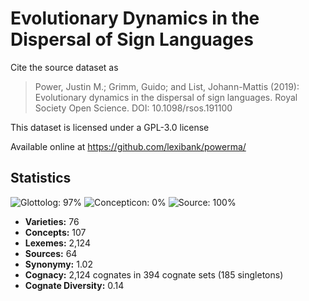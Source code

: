 # Evolutionary Dynamics in the Dispersal of Sign Languages

Cite the source dataset as

> Power, Justin M.; Grimm, Guido; and List, Johann-Mattis (2019): Evolutionary dynamics in the dispersal of sign languages. Royal Society Open Science. DOI: 10.1098/rsos.191100

This dataset is licensed under a GPL-3.0 license

Available online at https://github.com/lexibank/powerma/

## Statistics


![Glottolog: 97%](https://img.shields.io/badge/Glottolog-97%25-green.svg "Glottolog: 97%")
![Concepticon: 0%](https://img.shields.io/badge/Concepticon-0%25-red.svg "Concepticon: 0%")
![Source: 100%](https://img.shields.io/badge/Source-100%25-brightgreen.svg "Source: 100%")

- **Varieties:** 76
- **Concepts:** 107
- **Lexemes:** 2,124
- **Sources:** 64
- **Synonymy:** 1.02
- **Cognacy:** 2,124 cognates in 394 cognate sets (185 singletons)
- **Cognate Diversity:** 0.14